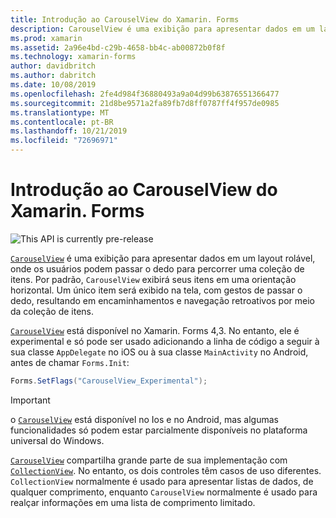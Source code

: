 ```yaml
---
title: Introdução ao CarouselView do Xamarin. Forms
description: CarouselView é uma exibição para apresentar dados em um layout rolável, onde os usuários podem passar o dedo para percorrer uma coleção de itens.
ms.prod: xamarin
ms.assetid: 2a96e4bd-c29b-4658-bb4c-ab00872b0f8f
ms.technology: xamarin-forms
author: davidbritch
ms.author: dabritch
ms.date: 10/08/2019
ms.openlocfilehash: 2fe4d984f36880493a9a04d99b63876551366477
ms.sourcegitcommit: 21d8be9571a2fa89fb7d8ff0787ff4f957de0985
ms.translationtype: MT
ms.contentlocale: pt-BR
ms.lasthandoff: 10/21/2019
ms.locfileid: "72696971"
---
```

# <a name="xamarinforms-carouselview-introduction"></a>Introdução ao CarouselView do Xamarin. Forms

![](~/media/shared/preview.png "This API is currently pre-release")

[`CarouselView`](xref:Xamarin.Forms.CarouselView) é uma exibição para apresentar dados em um layout rolável, onde os usuários podem passar o dedo para percorrer uma coleção de itens. Por padrão, `CarouselView` exibirá seus itens em uma orientação horizontal. Um único item será exibido na tela, com gestos de passar o dedo, resultando em encaminhamentos e navegação retroativos por meio da coleção de itens.

[`CarouselView`](xref:Xamarin.Forms.CarouselView) está disponível no Xamarin. Forms 4,3. No entanto, ele é experimental e só pode ser usado adicionando a linha de código a seguir à sua classe `AppDelegate` no iOS ou à sua classe `MainActivity` no Android, antes de chamar `Forms.Init`:

```csharp
Forms.SetFlags("CarouselView_Experimental");
```

> [!IMPORTANT]
> o [`CarouselView`](xref:Xamarin.Forms.CarouselView) está disponível no Ios e no Android, mas algumas funcionalidades só podem estar parcialmente disponíveis no plataforma universal do Windows.

[`CarouselView`](xref:Xamarin.Forms.CarouselView) compartilha grande parte de sua implementação com [`CollectionView`](xref:Xamarin.Forms.CollectionView). No entanto, os dois controles têm casos de uso diferentes. `CollectionView` normalmente é usado para apresentar listas de dados, de qualquer comprimento, enquanto `CarouselView` normalmente é usado para realçar informações em uma lista de comprimento limitado.
